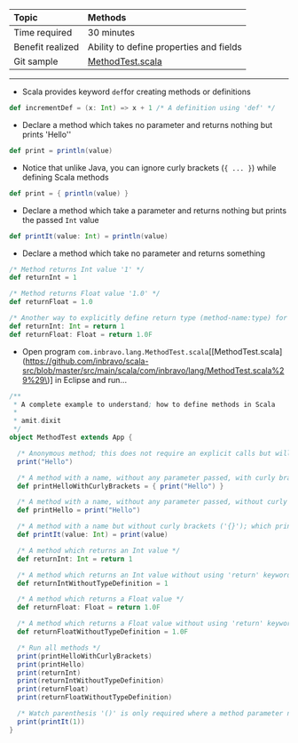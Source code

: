 | Topic | Methods |
| :--- | :--- |
| Time required | 30 minutes |
| Benefit realized | Ability to define properties and fields |
| Git sample | [MethodTest.scala](https://github.com/inbravo/scala-src/blob/master/src/main/scala/com/inbravo/lang/MethodTest.scala) |

---

* Scala provides keyword `def`for creating methods or definitions

```scala
def incrementDef = (x: Int) => x + 1 /* A definition using 'def' */
```

* Declare a method which takes no parameter and returns nothing but prints 'Hello''

```scala
def print = println(value)
```

* Notice that unlike Java, you can ignore curly brackets \(`{ ... }`\) while defining Scala methods

```scala
def print = { println(value) }
```

* Declare a method which take a parameter and returns nothing but prints the passed `Int` value

```scala
def printIt(value: Int) = println(value)
```

* Declare a method which take no parameter and returns something

```scala
/* Method returns Int value '1' */
def returnInt = 1

/* Method returns Float value '1.0' */
def returnFloat = 1.0

/* Another way to explicitly define return type (method-name:type) for methods */
def returnInt: Int = return 1
def returnFloat: Float = return 1.0F
```

* Open program `com.inbravo.lang.MethodTest.scala`\[[MethodTest.scala](https://github.com/inbravo/scala-src/blob/master/src/main/scala/com/inbravo/lang/MethodTest.scala%29%29\)\] in Eclipse and run...

```scala
/**
 * A complete example to understand; how to define methods in Scala
 *
 * amit.dixit
 */
object MethodTest extends App {

  /* Anonymous method; this does not require an explicit calls but will be automatically called */
  print("Hello")

  /* A method with a name, without any parameter passed, with curly brackets ('{}'); which prints something */
  def printHelloWithCurlyBrackets = { print("Hello") }

  /* A method with a name, without any parameter passed, without curly brackets ('{}'); which prints something */
  def printHello = print("Hello")

  /* A method with a name but without curly brackets ('{}'); which prints something */
  def printIt(value: Int) = print(value)

  /* A method which returns an Int value */
  def returnInt: Int = return 1

  /* A method which returns an Int value without using 'return' keyword */
  def returnIntWithoutTypeDefinition = 1

  /* A method which returns a Float value */
  def returnFloat: Float = return 1.0F

  /* A method which returns a Float value without using 'return' keyword */
  def returnFloatWithoutTypeDefinition = 1.0F

  /* Run all methods */
  print(printHelloWithCurlyBrackets)
  print(printHello)
  print(returnInt)
  print(returnIntWithoutTypeDefinition)
  print(returnFloat)
  print(returnFloatWithoutTypeDefinition)

  /* Watch parenthesis '()' is only required where a method parameter need to be passed */
  print(printIt(1))
}
```



